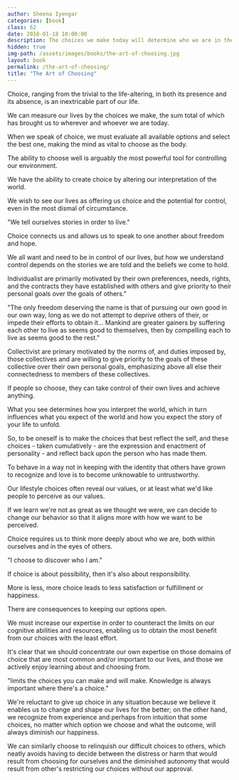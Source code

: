 ```yaml
---
author: Sheena Iyengar
categories: [book]
class: 62
date: 2018-01-18 10:00:00
description: The choices we make today will determine who we are in the future. It's a good way to see what we value in life. Once you understand the choices you made in life, you will start to see how it reflects the stories you tell yourself and others. Remember, we all have the power to choose!
hidden: true
img-path: /assets/images/books/the-art-of-choosing.jpg
layout: book
permalink: /the-art-of-choosing/
title: "The Art of Choosing"
---
```


Choice, ranging from the trivial to the life-altering, in both its presence and its absence, is an inextricable part of our life.

We can measure our lives by the choices we make, the sum total of which has brought us to wherever and whoever we are today.

When we speak of choice, we must evaluate all available options and select the best one, making the mind as vital to choose as the body.

The ability to choose well is arguably the most powerful tool for controlling our environment.

We have the ability to create choice by altering our interpretation of the world.

We wish to see our lives as offering us choice and the potential for control, even in the most dismal of circumstance.

"We tell ourselves stories in order to live."

Choice connects us and allows us to speak to one another about freedom and hope.

We all want and need to be in control of our lives, but how we understand control depends on the stories we are told and the beliefs we come to hold.

Individualist are primarily motivated by their own preferences, needs, rights, and the contracts they have established with others and give priority to their personal goals over the goals of others."

"The only freedom deserving the name is that of pursuing our own good in our own way, long as we do not attempt to deprive others of their, or impede their efforts to obtain it... Mankind are greater gainers by suffering each other to live as seems good to themselves, then by compelling each to live as seems good to the rest."

Collectivist are primary motivated by the norms of, and duties imposed by, those collectives and are willing to give priority to the goals of these collective over their own personal goals, emphasizing above all else their connectedness to members of these collectives.

If people so choose, they can take control of their own lives and achieve anything.

What you see determines how you interpret the world, which in turn influences what you expect of the world and how you expect the story of your life to unfold.

So, to be oneself is to make the choices that best reflect the self, and these choices - taken cumulatively - are the expression and enactment of personality - and reflect back upon the person who has made them.

To behave in a way not in keeping with the identity that others have grown to recognize and love is to become unknowable to untrustworthy.

Our lifestyle choices often reveal our values, or at least what we'd like people to perceive as our values.

If we learn we're not as great as we thought we were, we can decide to change our behavior so that it aligns more with how we want to be perceived.

Choice requires us to think more deeply about who we are, both within ourselves and in the eyes of others.

"I choose to discover who I am."

If choice is about possibility, then it's also about responsibility.

More is less, more choice leads to less satisfaction or fulfillment or happiness.

There are consequences to keeping our options open.

We must increase our expertise in order to counteract the limits on our cognitive abilities and resources, enabling us to obtain the most benefit from our choices with the least effort.

It's clear that we should concentrate our own expertise on those domains of choice that are most common and/or important to our lives, and those we actively enjoy learning about and choosing from.

"limits the choices you can make and will make. Knowledge is always important where there's a choice."

We're reluctant to give up choice in any situation because we believe it enables us to change and shape our lives for the better; on the other hand, we recognize from experience and perhaps from intuition that some choices, no matter which option we choose and what the outcome, will always diminish our happiness.

We can similarly choose to relinquish our difficult choices to others, which neatly avoids having to decide between the distress or harm that would result from choosing for ourselves and the diminished autonomy that would result from other's restricting our choices without our approval.